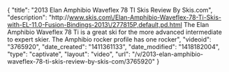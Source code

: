 {
    "title": "2013 Elan Amphibio Waveflex 78 TI Skis Review By Skis.com",
    "description": "http:\/\/www.skis.com\/Elan-Amphibio-Waveflex-78-Ti-Skis-with-EL-11.0-Fusion-Bindings-2013\/277815P,default,pd.html  The Elan Amphibio Waveflex 78 Ti is a great ski for the more advanced intermediate to expert skier. The Amphibio rocker profile has one rocker",
    "videoid": "3765920",
    "date_created": "1411361133",
    "date_modified": "1418182004",
    "type": "captivate",
    "layout": "video",
    "url": "\/v\/2013-elan-amphibio-waveflex-78-ti-skis-review-by-skis-com\/3765920"
}